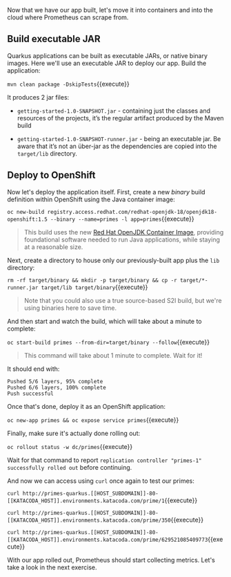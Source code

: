 Now that we have our app built, let's move it into containers and into the cloud where Prometheus can scrape from.

## Build executable JAR

Quarkus applications can be built as executable JARs, or native binary images. Here we'll use an executable JAR to deploy our app. Build the application:

`mvn clean package -DskipTests`{{execute}}

It produces 2 jar files:

* `getting-started-1.0-SNAPSHOT.jar` - containing just the classes and resources of the projects, it’s the regular artifact produced by the Maven build

* `getting-started-1.0-SNAPSHOT-runner.jar` - being an executable jar. Be aware that it’s not an über-jar as the dependencies are copied into the `target/lib` directory.

## Deploy to OpenShift

Now let's deploy the application itself. First, create a new _binary_ build definition within OpenShift using the Java container image:

`oc new-build registry.access.redhat.com/redhat-openjdk-18/openjdk18-openshift:1.5 --binary --name=primes -l app=primes`{{execute}}

> This build uses the new [Red Hat OpenJDK Container Image](https://access.redhat.com/documentation/en-us/red_hat_jboss_middleware_for_openshift/3/html/red_hat_java_s2i_for_openshift/index), providing foundational software needed to run Java applications, while staying at a reasonable size.

Next, create a directory to house only our previously-built app plus the `lib` directory:

`rm -rf target/binary && mkdir -p target/binary && cp -r target/*-runner.jar target/lib target/binary`{{execute}}

> Note that you could also use a true source-based S2I build, but we're using binaries here to save time.

And then start and watch the build, which will take about a minute to complete:

`oc start-build primes --from-dir=target/binary --follow`{{execute}}

> This command will take about 1 minute to complete. Wait for it!

It should end with:

```
Pushed 5/6 layers, 95% complete
Pushed 6/6 layers, 100% complete
Push successful
```

Once that's done, deploy it as an OpenShift application:

`oc new-app primes && oc expose service primes`{{execute}}

Finally, make sure it's actually done rolling out:

`oc rollout status -w dc/primes`{{execute}}

Wait for that command to report `replication controller "primes-1" successfully rolled out` before continuing.

And now we can access using `curl` once again to test our primes:

`curl http://primes-quarkus.[[HOST_SUBDOMAIN]]-80-[[KATACODA_HOST]].environments.katacoda.com/prime/1`{{execute}}

`curl http://primes-quarkus.[[HOST_SUBDOMAIN]]-80-[[KATACODA_HOST]].environments.katacoda.com/prime/350`{{execute}}

`curl http://primes-quarkus.[[HOST_SUBDOMAIN]]-80-[[KATACODA_HOST]].environments.katacoda.com/prime/629521085409773`{{execute}}

With our app rolled out, Prometheus should start collecting metrics. Let's take a look in the next exercise.